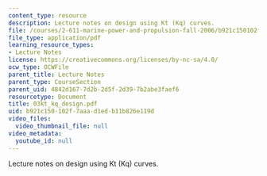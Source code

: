 ```yaml
---
content_type: resource
description: Lecture notes on design using Kt (Kq) curves.
file: /courses/2-611-marine-power-and-propulsion-fall-2006/b921c150102f7aaad1edb11b826e119d_03kt_kq_design.pdf
file_type: application/pdf
learning_resource_types:
- Lecture Notes
license: https://creativecommons.org/licenses/by-nc-sa/4.0/
ocw_type: OCWFile
parent_title: Lecture Notes
parent_type: CourseSection
parent_uid: 4842d167-7d2b-2d5f-2d39-7b2abe3faef6
resourcetype: Document
title: 03kt_kq_design.pdf
uid: b921c150-102f-7aaa-d1ed-b11b826e119d
video_files:
  video_thumbnail_file: null
video_metadata:
  youtube_id: null
---
```

Lecture notes on design using Kt (Kq) curves.